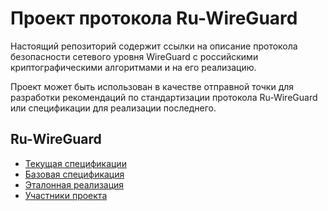 # Проект протокола Ru-WireGuard

Настоящий репозиторий содержит ссылки на описание протокола безопасности сетевого уровня WireGuard с российскими криптографическими алгоритмами и на его реализацию.

Проект может быть использован в качестве отправной точки для разработки рекомендаций по стандартизации протокола Ru-WireGuard 
или спецификации для реализации последнего.

## Ru-WireGuard

- [Текущая спецификации](https://github.com/bi-zone/ruwireguard-spec/ruwireguard-draft.md)
- [Базовая спецификация](https://docs.google.com/document/d/1YncqzleySRWU8HzH7t7WrcIkQJTMMJm3OTE0jbu0K0A/edit?usp=sharing)
- [Эталонная реализация](https://github.com/bi-zone/ruwireguard-go)
- [Участники проекта](https://github.com/bi-zone/ruwireguard-spec/contributors.md)
